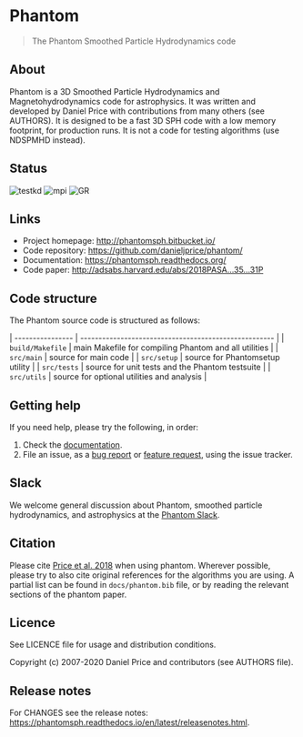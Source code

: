 Phantom
=======

> The Phantom Smoothed Particle Hydrodynamics code

About
-----

Phantom is a 3D Smoothed Particle Hydrodynamics and Magnetohydrodynamics code for astrophysics. It was written and developed by Daniel Price with contributions from many others (see AUTHORS). It is designed to be a fast 3D SPH code with a low memory footprint, for production runs. It is not a code for testing algorithms (use NDSPMHD instead).

Status
------
![testkd](https://github.com/danieljprice/phantom/workflows/testkd/badge.svg) ![mpi](https://github.com/danieljprice/phantom/workflows/mpi/badge.svg) ![GR](https://github.com/danieljprice/phantom/workflows/GR/badge.svg)

Links
-----

- Project homepage: http://phantomsph.bitbucket.io/
- Code repository: https://github.com/danieljprice/phantom/
- Documentation: https://phantomsph.readthedocs.org/
- Code paper: http://adsabs.harvard.edu/abs/2018PASA...35...31P

Code structure
--------------

The Phantom source code is structured as follows:

| ---------------- | ----------------------------------------------------- |
| `build/Makefile` | main Makefile for compiling Phantom and all utilities |
| `src/main`       | source for main code                                  |
| `src/setup`      | source for Phantomsetup utility                       |
| `src/tests`      | source for unit tests and the Phantom testsuite       |
| `src/utils`      | source for optional utilities and analysis            |

Getting help
------------

If you need help, please try the following, in order:

1. Check the [documentation](https://phantomsph.readthedocs.org/).
2. File an issue, as a [bug report](https://github.com/danieljprice/phantom/issues/new) or [feature request](https://github.com/danieljprice/phantom/issues/new), using the issue tracker.

Slack
-----

We welcome general discussion about Phantom, smoothed particle hydrodynamics,
and astrophysics at the [Phantom Slack](https://phantomsph.slack.com/).

Citation
--------

Please cite [Price et al. 2018](http://adsabs.harvard.edu/abs/2018PASA...35...31P) when using phantom. Wherever possible, please try to also cite original references for the algorithms you are using. A partial list can be found in `docs/phantom.bib` file, or by reading the relevant sections of the phantom paper.

Licence
-------

See LICENCE file for usage and distribution conditions.

Copyright (c) 2007-2020 Daniel Price and contributors (see AUTHORS file).

Release notes
-------------

For CHANGES see the release notes: https://phantomsph.readthedocs.io/en/latest/releasenotes.html.
